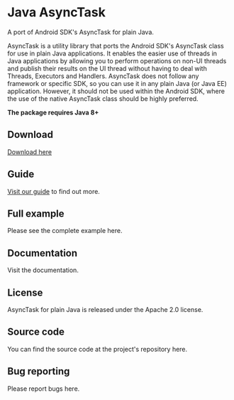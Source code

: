 # Java AsyncTask

A port of Android SDK's AsyncTask for plain Java.

AsyncTask is a utility library that ports the Android SDK's AsyncTask class for use in plain Java applications.
It enables the easier use of threads in Java applications by allowing you to perform operations on non-UI threads and publish their results on the UI thread without having to deal with Threads, Executors and Handlers. AsyncTask does not follow any framework or specific SDK, so you can use it in any plain Java (or Java EE) application. However, it should not be used within the Android SDK, where the use of the native AsyncTask class should be highly preferred.

<b>The package requires Java 8+</b>

## Download
[Download here](https://github.com/RayLabz/Java-AsyncTask/blob/master/Downloads/AsyncTask.jar)

## Guide
[Visit our guide](https://RayLabz.github.io/Java-AsyncTask/) to find out more.

## Full example
Please see the complete example here.

## Documentation
Visit the documentation.

## License
AsyncTask for plain Java is released under the Apache 2.0 license.

## Source code
You can find the source code at the project's repository here.

## Bug reporting
Please report bugs here.
